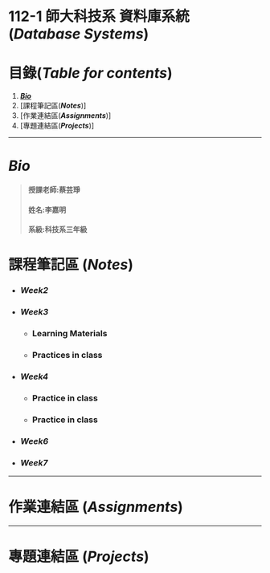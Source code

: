 # 112-1 師大科技系 資料庫系統 (***Database Systems***)
# 目錄(***Table for contents***)
 1. [***Bio***](https://github.com/jiaminging/DBSystem/tree/main#bio)
 2. [課程筆記區(***Notes***)]
 3. [作業連結區(***Assignments***)]
 4. [專題連結區(***Projects***)]
-----
# ***Bio***
>#### 授課老師:蔡芸琤    
>#### 姓名:李嘉明    
>#### 系級:科技系三年級  
# 課程筆記區 (***Notes***)
* ### ***Week2***

* ### ***Week3***
  * ### Learning Materials
   
  * ### Practices in class
   
* ### ***Week4***
  * ### Practice in class
   
  * ### Practice in class
* ### ***Week6***
* ### ***Week7***
---
# 作業連結區 (***Assignments***)
 
---
# 專題連結區 (***Projects***)
